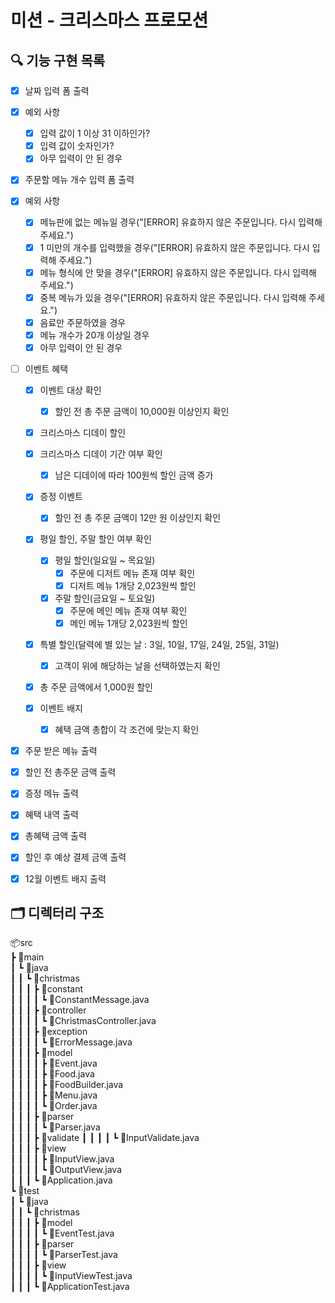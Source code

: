 # 미션 - 크리스마스 프로모션

## 🔍 기능 구현 목록
- [x] 날짜 입력 폼 출력
- [x] 예외 사항
    - [x] 입력 값이 1 이상 31 이하인가?
    - [x] 입력 값이 숫자인가?
    - [x] 아무 입력이 안 된 경우

- [x] 주문할 메뉴 개수 입력 폼 출력
- [x] 예외 사항
    - [x] 메뉴판에 없는 메뉴일 경우("[ERROR] 유효하지 않은 주문입니다. 다시 입력해 주세요.")
    - [x] 1 미만의 개수를 입력했을 경우("[ERROR] 유효하지 않은 주문입니다. 다시 입력해 주세요.")
    - [x] 메뉴 형식에 안 맞을 경우("[ERROR] 유효하지 않은 주문입니다. 다시 입력해 주세요.")
    - [x] 중복 메뉴가 있을 경우("[ERROR] 유효하지 않은 주문입니다. 다시 입력해 주세요.")
    - [x] 음료만 주문하였을 경우
    - [x] 메뉴 개수가 20개 이상일 경우
    - [x] 아무 입력이 안 된 경우

- [ ] 이벤트 혜택

    - [x] 이벤트 대상 확인
        - [x] 할인 전 총 주문 금액이 10,000원 이상인지 확인

    - [x] 크리스마스 디데이 할인
	- [x] 크리스마스 디데이 기간 여부 확인
        - [x] 남은 디데이에 따라 100원씩 할인 금액 증가

    - [x] 증정 이벤트
        - [x] 할인 전 총 주문 금액이 12만 원 이상인지 확인

    - [x] 평일 할인, 주말 할인 여부 확인
        - [x] 평일 할인(일요일 ~ 목요일)
            - [x] 주문에 디저트 메뉴 존재 여부 확인
            - [x] 디저트 메뉴 1개당 2,023원씩 할인
        - [x] 주말 할인(금요일 ~ 토요일)
            - [x] 주문에 메인 메뉴 존재 여부 확인
            - [x] 메인 메뉴 1개당 2,023원씩 할인

    - [x] 특별 할인(달력에 별 있는 날 : 3일, 10일, 17일, 24일, 25일, 31일)
        - [x] 고객이 위에 해당하는 날을 선택하였는지 확인
	- [x] 총 주문 금액에서 1,000원 할인

    - [x] 이벤트 배지
        - [x] 혜택 금액 총합이 각 조건에 맞는지 확인
    

- [x] 주문 받은 메뉴 출력
- [x] 할인 전 총주문 금액 출력
- [x] 증정 메뉴 출력
- [x] 혜택 내역 출력
- [x] 총혜택 금액 출력
- [x] 할인 후 예상 결제 금액 출력
- [x] 12월 이벤트 배지 출력


## 🗂️ 디렉터리 구조
📦src<br/>
 ┣ 📂main<br/>
 ┃ ┗ 📂java<br/>
 ┃ ┃ ┗ 📂christmas<br/>
 ┃ ┃ ┃ ┣ 📂constant<br/>
 ┃ ┃ ┃ ┃ ┗ 📜ConstantMessage.java<br/>
 ┃ ┃ ┃ ┣ 📂controller<br/>
 ┃ ┃ ┃ ┃ ┗ 📜ChristmasController.java<br/>
 ┃ ┃ ┃ ┣ 📂exception<br/>
 ┃ ┃ ┃ ┃ ┗ 📜ErrorMessage.java<br/>
 ┃ ┃ ┃ ┣ 📂model<br/>
 ┃ ┃ ┃ ┃ ┣ 📜Event.java<br/>
 ┃ ┃ ┃ ┃ ┣ 📜Food.java<br/>
 ┃ ┃ ┃ ┃ ┣ 📜FoodBuilder.java<br/>
 ┃ ┃ ┃ ┃ ┣ 📜Menu.java<br/>
 ┃ ┃ ┃ ┃ ┗ 📜Order.java<br/>
 ┃ ┃ ┃ ┣ 📂parser<br/>
 ┃ ┃ ┃ ┃ ┗ 📜Parser.java<br/>
 ┃ ┃ ┃ ┣ 📂validate
 ┃ ┃ ┃ ┃ ┗ 📜InputValidate.java<br/>
 ┃ ┃ ┃ ┣ 📂view<br/>
 ┃ ┃ ┃ ┃ ┣ 📜InputView.java<br/>
 ┃ ┃ ┃ ┃ ┗ 📜OutputView.java<br/>
 ┃ ┃ ┃ ┗ 📜Application.java<br/>
 ┗ 📂test<br/>
 ┃ ┗ 📂java<br/>
 ┃ ┃ ┗ 📂christmas<br/>
 ┃ ┃ ┃ ┣ 📂model<br/>
 ┃ ┃ ┃ ┃ ┗ 📜EventTest.java<br/>
 ┃ ┃ ┃ ┣ 📂parser<br/>
 ┃ ┃ ┃ ┃ ┗ 📜ParserTest.java<br/>
 ┃ ┃ ┃ ┣ 📂view<br/>
 ┃ ┃ ┃ ┃ ┗ 📜InputViewTest.java<br/>
 ┃ ┃ ┃ ┗ 📜ApplicationTest.java<br/>

